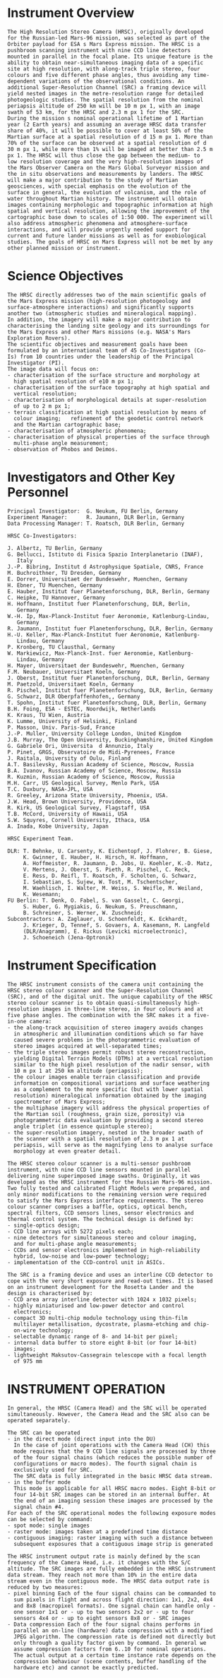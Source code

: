 
 
 
  Instrument Overview
  ===================
    The High Resolution Stereo Camera (HRSC), originally developed
    for the Russian-led Mars-96 mission, was selected as part of the
    Orbiter payload for ESA s Mars Express mission. The HRSC is a
    pushbroom scanning instrument with nine CCD line detectors
    mounted in parallel in the focal plane. Its unique feature is the
    ability to obtain near-simultaneous imaging data of a specific
    site at high resolution, with along-track triple stereo, four
    colours and five different phase angles, thus avoiding any time-
    dependent variations of the observational conditions. An
    additional Super-Resolution Channel (SRC) a framing device will
    yield nested images in the metre-resolution range for detailed
    photogeologic studies. The spatial resolution from the nominal
    periapsis altitude of 250 km will be 10 m px 1, with an image
    swath of 53 km, for the HRSC and 2.3 m px 1 for the SRC.
    During the mission s nominal operational lifetime of 1 Martian
    year (2 Earth years) and assuming an average HRSC data transfer
    share of 40%, it will be possible to cover at least 50% of the
    Martian surface at a spatial resolution of d 15 m px 1. More than
    70% of the surface can be observed at a spatial resolution of d
    30 m px 1, while more than 1% will be imaged at better than 2.5 m
    px 1. The HRSC will thus close the gap between the medium- to
    low resolution coverage and the very high-resolution images of
    the Mars Observer Camera on the Mars Global Surveyor mission and
    the in situ observations and measurements by landers. The HRSC
    will make a major contribution to the study of Martian
    geosciences, with special emphasis on the evolution of the
    surface in general, the evolution of volcanism, and the role of
    water throughout Martian history. The instrument will obtain
    images containing morphologic and topographic information at high
    spatial and vertical resolution, allowing the improvement of the
    cartographic base down to scales of 1:50 000. The experiment will
    also address atmospheric phenomena and atmosphere-surface
    interactions, and will provide urgently needed support for
    current and future lander missions as well as for exobiological
    studies. The goals of HRSC on Mars Express will not be met by any
    other planned mission or instrument.
 
 
  Science Objectives
  ==================
    The HRSC directly addresses two of the main scientific goals of
    the Mars Express mission (high-resolution photogeology and
    surface-atmosphere interactions) and significantly supports
    another two (atmospheric studies and mineralogical mapping).
    In addition, the imagery will make a major contribution to
    characterising the landing site geology and its surroundings for
    the Mars Express and other Mars missions (e.g. NASA's Mars
    Exploration Rovers).
    The scientific objectives and measurement goals have been
    formulated by an international team of 45 Co-Investigators (Co-
    Is) from 10 countries under the leadership of the Principal
    Investigator (PI).
    The image data will focus on:
    - characterisation of the surface structure and morphology at
      high spatial resolution of e10 m px 1;
    - characterisation of the surface topography at high spatial and
      vertical resolution;
    - characterisation of morphological details at super-resolution
      of up to 2 m px 1;
    - terrain classification at high spatial resolution by means of
      colour imaging;   refinement of the geodetic control network
      and the Martian cartographic base;
    - characterisation of atmospheric phenomena;
    - characterisation of physical properties of the surface through
      multi-phase angle measurement;
    - observation of Phobos and Deimos.
 
 
  Investigators and Other Key Personnel
  =====================================
    Principal Investigator:  G. Neukum, FU Berlin, Germany
    Experiment Manager:      R. Jaumann, DLR Berlin, Germany
    Data Processing Manager: T. Roatsch, DLR Berlin, Germany
 
    HRSC Co-Investigators:
 
    J. Albertz, TU Berlin, Germany
    G. Bellucci, Istituto di Fisica Spazio Interplanetario (INAF),
       Italy
    J.-P. Bibring, Institut d Astrophysique Spatiale, CNRS, France
    M. Buchroithner, TU Dresden, Germany
    E. Dorrer, Universitaet der Bundeswehr, Muenchen, Germany
    H. Ebner, TU Muenchen, Germany
    E. Hauber, Institut fuer Planetenforschung, DLR, Berlin, Germany
    C. Heipke, TU Hannover, Germany
    H. Hoffmann, Institut fuer Planetenforschung, DLR, Berlin,
       Germany
    W.-H. Ip, Max-Planck-Institut fuer Aeronomie, Katlenburg-Lindau,
       Germany
    R. Jaumann, Institut fuer Planetenforschung, DLR, Berlin, Germany
    H.-U. Keller, Max-Planck-Institut fuer Aeronomie, Katlenburg-
       Lindau, Germany
    P. Kronberg, TU Clausthal, Germany
    W. Markiewicz, Max-Planck-Inst. fuer Aeronomie, Katlenburg-
       Lindau, Germany
    H. Mayer, Universitaet der Bundeswehr, Muenchen, Germany
    F.M. Neubauer, Universitaet Koeln, Germany
    J. Oberst, Institut fuer Planetenforschung, DLR, Berlin, Germany
    M. Paetzold, Universitaet Koeln, Germany
    R. Pischel, Institut fuer Planetenforschung, DLR, Berlin, Germany
    G. Schwarz, DLR Oberpfaffenhofen,, Germany
    T. Spohn, Institut fuer Planetenforschung, DLR, Berlin, Germany
    B.H. Foing, ESA - ESTEC, Noordwijk, Netherlands
    K. Kraus, TU Wien, Austria
    K. Lumme, University of Helsinki, Finland
    P. Masson, Univ. Paris-Sud, France
    J.-P. Muller, University College London, United Kingdom
    J.B. Murray, The Open University, Buckinghamshire, United Kingdom
    G. Gabriele Ori, Universita  d Annunzio, Italy
    P. Pinet, GRGS, Observatoire de Midi-Pyrenees, France
    J. Raitala, University of Oulu, Finland
    A.T. Basilevsky, Russian Academy of Science, Moscow, Russia
    B.A. Ivanov, Russian Academy of Science, Moscow, Russia
    R. Kuzmin, Russian Academy of Science, Moscow, Russia
    M.H. Carr, US Geological Survey, Menlo Park, USA
    T.C. Duxbury, NASA-JPL, USA
    R. Greeley, Arizona State University, Phoenix, USA.
    J.W. Head, Brown University, Providence, USA
    R. Kirk, US Geological Survey, Flagstaff, USA
    T.B. McCord, University of Hawaii, USA
    S.W. Squyres, Cornell University, Ithaca, USA
    A. Inada, Kobe University, Japan
 
    HRSC Experiment Team.
 
    DLR: T. Behnke, U. Carsenty, K. Eichentopf, J. Flohrer, B. Giese,
         K. Gwinner, E. Hauber, H. Hirsch, H. Hoffmann,
         A. Hoffmeister, R. Jaumann, D. Jobs, U. Koehler, K.-D. Matz,
         V. Mertens, J. Oberst, S. Pieth, R. Pischel, C. Reck,
         E. Ress, D. Reifl, T. Roatsch, F. Scholten, G. Schwarz,
         I. Sebastian, S. Sujew, W. Tost, M. Tschentscher,
         M. Waehlisch, I. Walter, M. Weiss, S. Weifle, M. Weiland,
         K. Wesemann;
    FU Berlin: T. Denk, O. Fabel, S. van Gasselt, C. Georgi,
         S. Huber, G. Mygiakis, G. Neukum, S. Preuschmann,
         B. Schreiner, S. Werner, W. Zuschneid;
    Subcontractors: A. Zaglauer, U. Schoenfeldt, K. Eckhardt,
         J. Krieger, D, Tennef, S. Govaers, A. Kasemann, M. Langfeld
         (DLR/Anagramm), E. Rickus (Levicki microelectronic),
         J. Schoeneich (Jena-Optronik)
 
 
  Instrument Specification
  ========================
    The HRSC instrument consists of the camera unit containing the
    HRSC stereo colour scanner and the Super-Resolution Channel
    (SRC), and of the digital unit. The unique capability of the HRSC
    stereo colour scanner is to obtain quasi-simultaneously high-
    resolution images in three-line stereo, in four colours and at
    five phase angles. The combination with the SRC makes it a five-
    in-one camera:
    - the along-track acquisition of stereo imagery avoids changes
      in atmospheric and illumination conditions which so far have
      caused severe problems in the photogrammetric evaluation of
      stereo images acquired at well-separated times;
    - the triple stereo images permit robust stereo reconstruction,
      yielding Digital Terrain Models (DTMs) at a vertical resolution
      similar to the high pixel resolution of the nadir sensor, with
      10 m px 1 at 250 km altitude (periapsis);
    - the colour images enable terrain classification and provide
      information on compositional variations and surface weathering
      as a complement to the more specific (but with lower spatial
      resolution) mineralogical information obtained by the imaging
      spectrometer of Mars Express;
    - the multiphase imagery will address the physical properties of
      the Martian soil (roughness, grain size, porosity) via
      photogrammetric data evaluation by providing a second stereo
      angle triplet (in essence quintuple stereo);
    - the super-resolution imagery, nested in the broader swath of
      the scanner with a spatial resolution of 2.3 m px 1 at
      periapsis, will serve as the magnifying lens to analyse surface
      morphology at even greater detail.
 
    The HRSC stereo colour scanner is a multi-sensor pushbroom
    instrument, with nine CCD line sensors mounted in parallel
    delivering nine superimposed image swaths. Originally, it was
    developed as the HRSC instrument for the Russian Mars-96 mission.
    Two fully tested and calibrated Flight Models were prepared, and
    only minor modifications to the remaining version were required
    to satisfy the Mars Express interface requirements. The stereo
    colour scanner comprises a baffle, optics, optical bench,
    spectral filters, CCD sensors lines, sensor electronics and
    thermal control system. The technical design is defined by:
    - single-optics design;
    - CCD line arrays with 5272 pixels each;
    - nine detectors for simultaneous stereo and colour imaging,
      and for multi-phase angle measurements;
    - CCDs and sensor electronics implemented in high-reliability
      hybrid, low-noise and low-power technology;
    - implementation of the CCD-control unit in ASICs.
 
    The SRC is a framing device and uses an interline CCD detector to
    cope with the very short exposure and read-out times. It is based
    on an instrument development for the Rosetta Lander and the
    design is characterised by:
    - CCD area array interline detector with 1024 x 1032 pixels;
    - highly miniaturised and low-power detector and control
      electronics;
    - compact 3D multi-chip module technology using thin-film
      multilayer metallisation, dycostrate, plasma-etching and chip-
      on-wire technology;
    - selectable dynamic range of 8- and 14-bit per pixel;
    - internal data buffer to store eight 8-bit (or four 14-bit)
      images;
    - lightweight Maksutov-Cassegrain telescope with a focal length
      of 975 mm
 
 
  INSTRUMENT OPERATION
  ====================
    In general, the HRSC (Camera Head) and the SRC will be operated
    simultaneously. However, the Camera Head and the SRC also can be
    operated separately.
 
    The SRC can be operated
    - in the direct mode (direct input into the DU)
      In the case of joint operations with the Camera Head (CH) this
      mode requires that the 9 CCD line signals are processed by three
      of the four signal chains (which reduces the possible number of
      configurations or macro modes). The fourth signal chain is
      exclusively used for SRC.
      The SRC data is fully integrated in the basic HRSC data stream.
    - in the buffer mode
      This mode is applicable for all HRSC macro modes. Eight 8-bit or
      four 14-bit SRC images can be stored in an internal buffer. At
      the end of an imaging session these images are processed by the
      signal chain #4.
    For each of the SRC operational modes the following exposure modes
    can be selected by command:
    - spot mode: single images
    - raster mode: images taken at a predefined time distance
    - contiguous imaging: raster imaging with such a distance between
      subsequent exposures that a contiguous image strip is generated
 
    The HRSC instrument output rate is mainly defined by the scan
    frequency of the Camera Head, i.e. it changes with the S/C
    altitude. The SRC images are fully embedded in the HRSC instrument
    data stream. They reach not more than 10% in the entire data
    stream even in the contiguous mode. The HRSC data output rate is
    reduced by two measures:
    - pixel binning Each of the four signal chains can be commanded to
      sum pixels in flight and across flight direction: 1x1, 2x2, 4x4
      and 8x8 (macropixel formats). One signal chain can handle only -
      one sensor 1x1 or - up to two sensors 2x2 or - up to four
      sensors 4x4 or - up to eight sensors 8x8 or - SRC images
    - Data compression Each of the four signal chains performs in
      parallel an on-line (hardware) data compression with a modified
      JPEG algorithm. The compression rate is defined not directly but
      only through a quality factor given by command. In general we
      assume compression factors from 6..10 for nominal operations.
      The actual output at a certain time instance rate depends on the
      compression behaviour (scene contents, buffer handling of the
      hardware etc) and cannot be exactly predicted.

        